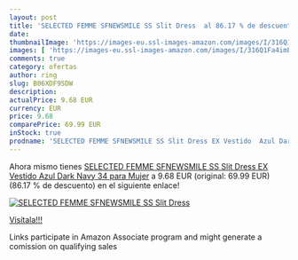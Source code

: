 ```yaml
---
layout: post
title: 'SELECTED FEMME SFNEWSMILE SS Slit Dress  al 86.17 % de descuento'
date: 
thumbnailImage: 'https://images-eu.ssl-images-amazon.com/images/I/316Q1Fa4imL._SL200_.jpg'
images: [ 'https://images-eu.ssl-images-amazon.com/images/I/316Q1Fa4imL._SL200_.jpg' ]
comments: true
category: ofertas
author: ring
slug: B06XDF95DW
description:
actualPrice: 9.68 EUR
currency: EUR
price: 9.68
comparePrice: 69.99 EUR
inStock: true
prodname: 'SELECTED FEMME SFNEWSMILE SS Slit Dress EX Vestido  Azul Dark Navy  34 para Mujer'
---
```


Ahora mismo tienes [SELECTED FEMME SFNEWSMILE SS Slit Dress EX Vestido  Azul Dark Navy  34 para Mujer](https://www.amazon.es/dp/B06XDF95DW/?tag=tolees-21) a 9.68 EUR (original: 69.99 EUR) (86.17 %  de descuento) en el siguiente enlace!

[![SELECTED FEMME SFNEWSMILE SS Slit Dress ](https://images-eu.ssl-images-amazon.com/images/I/316Q1Fa4imL._SL200_.jpg)](https://www.amazon.es/dp/B06XDF95DW/?tag=tolees-21)

[Visítala!!!](https://www.amazon.es/dp/B06XDF95DW/?tag=tolees-21)

Links participate in Amazon Associate program and might generate a comission on qualifying sales
